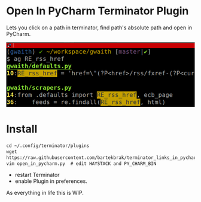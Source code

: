 # Open In PyCharm Terminator Plugin

Lets you click on a path in terminator, find path's absolute path and open in PyCharm.

![](/shot.png)

# Install

```
cd ~/.config/terminator/plugins
wget https://raw.githubusercontent.com/bartekbrak/terminator_links_in_pycharm/master/open_in_pycharm.py
vim open_in_pycharm.py  # edit HAYSTACK and PY_CHARM_BIN
```

- restart Terminator
- enable Plugin in preferences.

As everything in life this is WIP.
